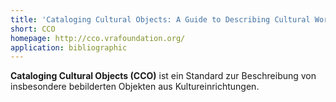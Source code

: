 ```yaml
---
title: 'Cataloging Cultural Objects: A Guide to Describing Cultural Works and Their Images'
short: CCO
homepage: http://cco.vrafoundation.org/
application: bibliographic
---
```


**Cataloging Cultural Objects (CCO)** ist ein Standard zur Beschreibung von
insbesondere bebilderten Objekten aus Kultureinrichtungen.
